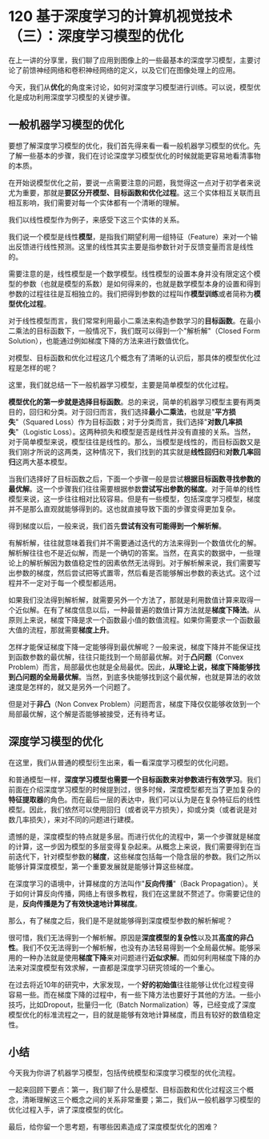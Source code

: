 # 120 基于深度学习的计算机视觉技术（三）：深度学习模型的优化

在上一讲的分享里，我们聊了应用到图像上的一些最基本的深度学习模型，主要讨论了前馈神经网络和卷积神经网络的定义，以及它们在图像处理上的应用。

今天，我们从**优化**的角度来讨论，如何对深度学习模型进行训练。可以说，模型优化是成功利用深度学习模型的关键步骤。

## 一般机器学习模型的优化

要想了解深度学习模型的优化，我们首先得来看一看一般机器学习模型的优化。先了解一些基本的步骤，我们在讨论深度学习模型优化的时候就能更容易地看清事物的本质。

在开始说模型优化之前，要说一点需要注意的问题，我觉得这一点对于初学者来说尤为重要，那就是**要区分开模型、目标函数和优化过程**。这三个实体相互关联而且相互影响，我们需要对每一个实体都有一个清晰的理解。

我们以线性模型作为例子，来感受下这三个实体的关系。

我们说一个模型是线性**模型**，是指我们期望利用一组特征（Feature）来对一个输出反馈进行线性预测。这里的线性其实主要是指参数针对于反馈变量而言是线性的。

需要注意的是，线性模型是一个数学模型。线性模型的设置本身并没有限定这个模型的参数（也就是模型的系数）是如何得来的，也就是数学模型本身的设置和得到参数的过程往往是互相独立的。我们把得到参数的过程叫作**模型训练**或者简称为**模型优化过程**。

对于线性模型而言，我们常常利用最小二乘法来构造参数学习的**目标函数**。在最小二乘法的目标函数下，一般情况下，我们既可以得到一个"解析解"（Closed
Form Solution），也能通过例如梯度下降的方法来进行数值优化。

对模型、目标函数和优化过程这几个概念有了清晰的认识后，那具体的模型优化过程是怎样的呢？

这里，我们就总结一下一般机器学习模型，主要是简单模型的优化过程。

**模型优化的第一步就是选择目标函数**。总的来说，简单的机器学习模型主要有两类目的，回归和分类。对于回归而言，我们选择**最小二乘法**，也就是"**平方损失**"（Squared
Loss）作为目标函数；对于分类而言，我们选择"**对数几率损失**"（Logistic
Loss）。这两种损失和模型是否是线性并没有直接的关系。当然，对于简单模型来说，模型往往是线性的。那么，当模型是线性的，而目标函数又是我们刚才所说的这两类，这种情况下，我们找到的其实就是**线性回归**和**对数几率回归**这两大基本模型。

当我们选择好了目标函数之后，下面一个步骤一般是尝试**根据目标函数寻找参数的最优解**。这一个步骤我们往往需要根据参数**尝试写出参数的梯度**。对于简单的线性模型来说，这一步往往相对比较容易。但是有一些模型，包括深度学习模型，梯度并不是那么直观就能够得到的。这也就直接导致下面的步骤变得更加复杂。

得到梯度以后，一般来说，我们首先**尝试有没有可能得到一个解析解**。

有解析解，往往就意味着我们并不需要通过迭代的方法来得到一个数值优化的解。解析解往往也不是近似解，而是一个确切的答案。当然，在真实的数据中，一些理论上的解析解因为数值稳定性的因素依然无法得到。对于解析解来说，我们需要写出参数的梯度，然后尝试把等式置零，然后看是否能够解出参数的表达式。这个过程并不一定对于每一个模型都适用。

如果我们没法得到解析解，就需要另外一个方法了，那就是利用数值计算来取得一个近似解。在有了梯度信息以后，一种最普遍的数值计算方法就是**梯度下降法**。从原则上来说，梯度下降是求一个函数最小值的数值流程。如果你需要求一个函数最大值的流程，那就需要**梯度上升**。

怎样才能保证梯度下降一定能够得到最优解呢？一般来说，梯度下降并不能保证找到函数参数的最优解，往往只能找到一个局部最优解。对于**凸问题**（Convex
Problem）而言，局部最优也就是全局最优。因此，**从理论上说，梯度下降能够找到凸问题的全局最优解**。当然，到底多快能够找到这个最优解，也就是算法的收敛速度是怎样的，就又是另外一个问题了。

但是对于**非凸**（Non Convex
Problem）问题而言，梯度下降仅仅能够收敛到一个局部最优解，这个解是否能够被接受，还有待考证。

## 深度学习模型的优化

在这里，我们从普通的模型衍生出来，看一看深度学习模型的优化问题。

和普通模型一样，**深度学习模型也需要一个目标函数来对参数进行有效学习**。我们前面在介绍深度学习模型的时候提到过，很多时候，深度模型都充当了更加复杂的**特征提取器**的角色。而在最后一层的表达中，我们可以认为是在复杂特征后的线性模型。因此，我们依然可以使用回归（或者说平方损失），抑或分类（或者说是对数几率损失），来对不同的问题进行建模。

遗憾的是，深度模型的特点就是多层。而进行优化的流程中，第一个步骤就是梯度的计算，这一步因为模型的多层变得复杂起来。从概念上来说，我们需要得到在当前迭代下，针对模型参数的**梯度**，这些梯度包括每一个隐含层的参数。我们之所以能够计算深度模型，第一个重要发展就是能够计算这些梯度。

在深度学习的语境中，计算梯度的方法叫作"**反向传播**"（Back
Propagation）。关于如何计算反向传播，网络上有很多教程，我们在这里就不赘述了。你需要记住的是，**反向传播是为了有效快速地计算梯度**。

那么，有了梯度之后，我们是不是就能够得到深度模型参数的解析解呢？

很可惜，我们无法得到一个解析解。原因是**深度模型的复杂性**以及其**高度的非凸性**。我们不仅无法得到一个解析解，也没有办法轻易得到一个全局最优解。能够采用的一种办法就是使用**梯度下降**来对问题进行**近似求解**。而如何利用梯度下降的办法来对深度模型有效求解，一直都是深度学习研究领域的一个重心。

在过去将近10年的研究中，大家发现，一个**好的初始值**往往能够让优化过程变得容易一些。而在梯度下降的过程中，有一些下降方法也要好于其他的方法。一些小技巧，比如Dropout，批量归一化（Batch
Normalization）等，已经变成了深度模型优化的标准流程之一，目的就是能够有效地计算梯度，而且有较好的数值稳定性。

## 小结

今天我为你讲了机器学习模型，包括传统模型和深度学习模型的优化流程。

一起来回顾下要点：第一，我们聊了什么是模型、目标函数和优化过程这三个概念，清晰理解这三个概念之间的关系非常重要；第二，我们从一般机器学习模型的优化过程入手，讲了深度模型的优化。

最后，给你留一个思考题，有哪些因素造成了深度模型优化的困难？
